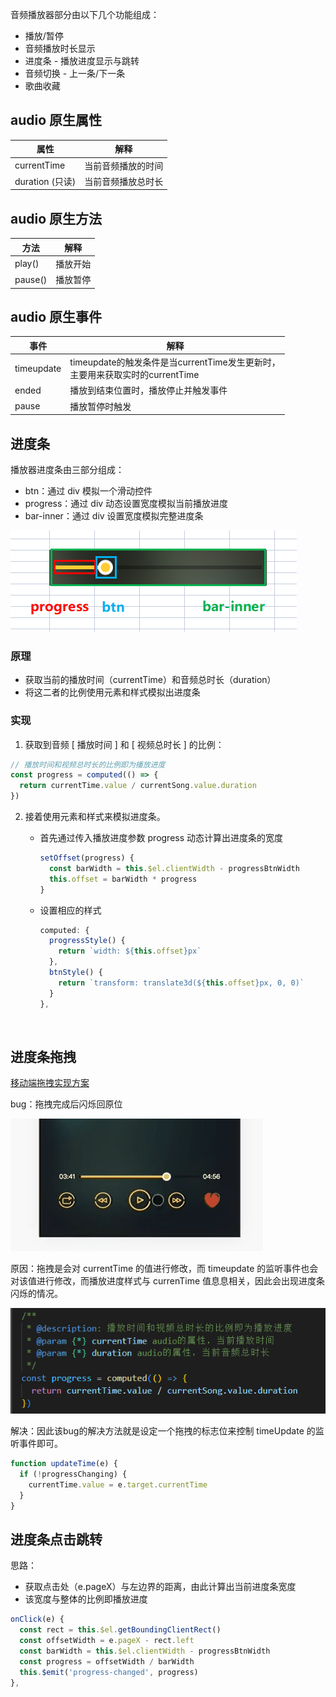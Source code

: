 音频播放器部分由以下几个功能组成：

+ 播放/暂停
+ 音频播放时长显示
+ 进度条 - 播放进度显示与跳转
+ 音频切换 - 上一条/下一条
+ 歌曲收藏

## audio 原生属性

| 属性            | 解释               |
| --------------- | ------------------ |
| currentTime     | 当前音频播放的时间 |
| duration (只读) | 当前音频播放总时长 |



## audio 原生方法

| 方法    | 解释     |
| ------- | -------- |
| play()  | 播放开始 |
| pause() | 播放暂停 |





## audio 原生事件

| 事件       | 解释                                                         |
| ---------- | ------------------------------------------------------------ |
| timeupdate | timeupdate的触发条件是当currentTime发生更新时，<br />主要用来获取实时的currentTime |
| ended      | 播放到结束位置时，播放停止并触发事件                         |
| pause      | 播放暂停时触发                                               |







## 进度条

播放器进度条由三部分组成：

+ btn：通过 div 模拟一个滑动控件
+ progress：通过 div 动态设置宽度模拟当前播放进度
+ bar-inner：通过 div 设置宽度模拟完整进度条



![image-20220721152423379](./image/9.png)



### 原理

+ 获取当前的播放时间（currentTime）和音频总时长（duration）
+ 将这二者的比例使用元素和样式模拟出进度条



### 实现

1. 获取到音频 [ 播放时间 ] 和 [ 视频总时长 ] 的比例：

~~~js
// 播放时间和视频总时长的比例即为播放进度
const progress = computed(() => {
  return currentTime.value / currentSong.value.duration
})
~~~



2. 接着使用元素和样式来模拟进度条。

   + 首先通过传入播放进度参数 progress 动态计算出进度条的宽度

     ~~~js
     setOffset(progress) {
       const barWidth = this.$el.clientWidth - progressBtnWidth
       this.offset = barWidth * progress
     }
     ~~~

   + 设置相应的样式

     ~~~js
     computed: {
       progressStyle() {
         return `width: ${this.offset}px`
       },
       btnStyle() {
         return `transform: translate3d(${this.offset}px, 0, 0)`
       }
     },
     ~~~

     

   

​		

## 进度条拖拽

[移动端拖拽实现方案](./移动端拖拽实现方案.md)

bug：拖拽完成后闪烁回原位

![bug](./image/bug.gif)

原因：拖拽是会对 currentTime 的值进行修改，而 timeupdate 的监听事件也会对该值进行修改，而播放进度样式与 currenTime 值息息相关，因此会出现进度条闪烁的情况。

![image-20220721182649913](./image/10.png)



解决：因此该bug的解决方法就是设定一个拖拽的标志位来控制 timeUpdate 的监听事件即可。

~~~js
function updateTime(e) {
  if (!progressChanging) {
    currentTime.value = e.target.currentTime
  }
}
~~~



## 进度条点击跳转

思路：

+ 获取点击处（e.pageX）与左边界的距离，由此计算出当前进度条宽度
+ 该宽度与整体的比例即播放进度

~~~js
onClick(e) {
  const rect = this.$el.getBoundingClientRect()
  const offsetWidth = e.pageX - rect.left
  const barWidth = this.$el.clientWidth - progressBtnWidth
  const progress = offsetWidth / barWidth
  this.$emit('progress-changed', progress)
},
~~~





















